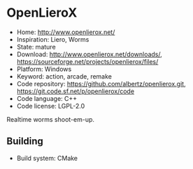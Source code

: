 # OpenLieroX

- Home: http://www.openlierox.net/
- Inspiration: Liero, Worms
- State: mature
- Download: http://www.openlierox.net/downloads/, https://sourceforge.net/projects/openlierox/files/
- Platform: Windows
- Keyword: action, arcade, remake
- Code repository: https://github.com/albertz/openlierox.git, https://git.code.sf.net/p/openlierox/code
- Code language: C++
- Code license: LGPL-2.0

Realtime worms shoot-em-up.

## Building

- Build system: CMake
